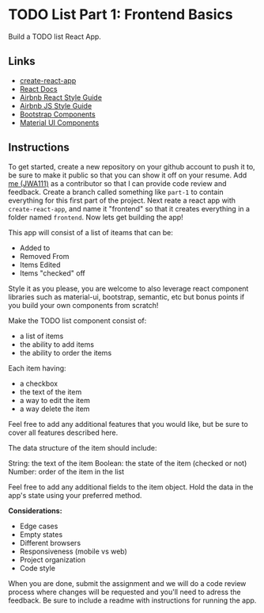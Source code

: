 # TODO List Part 1: Frontend Basics
Build a TODO list React App.

## Links
  
  - [create-react-app](https://create-react-app.dev/)
  - [React Docs](https://reactjs.org/)
  - [Airbnb React Style Guide](https://airbnb.io/javascript/react/)
  - [Airbnb JS Style Guide](https://github.com/airbnb/javascript)
  - [Bootstrap Components](https://react-bootstrap.github.io/)
  - [Material UI Components](https://mui.com/)

## Instructions

To get started, create a new repository on your github account to push it to, be sure to make it public so that you can show it off on your resume. Add [me (JWA111)](https://github.com/JWA111) as a contributor so that I can provide code review and feedback. Create a branch called something like `part-1` to contain everything for this first part of the project. Next reate a react app with `create-react-app`, and name it "frontend" so that it creates everything in a folder named `frontend`. Now lets get building the app!

This app will consist of a list of iteams that can be:

  - Added to
  - Removed From
  - Items Edited
  - Items "checked" off

Style it as you please, you are welcome to also leverage react component libraries such as material-ui, bootstrap, semantic, etc but bonus points if you build your own components from scratch!

Make the TODO list component consist of:

  - a list of items
  - the ability to add items
  - the ability to order the items
 
 Each item having:

  - a checkbox
  - the text of the item
  - a way to edit the item
  - a way delete the item
 
Feel free to add any additional features that you would like, but be sure to cover all features described here.

The data structure of the item should include:

String: the text of the item
Boolean: the state of the item (checked or not)
Number: order of the item in the list

Feel free to add any additional fields to the item object. Hold the data in the app's state using your preferred method.

**Considerations:**
  - Edge cases
  - Empty states
  - Different browsers
  - Responsiveness (mobile vs web)
  - Project organization
  - Code style

When you are done, submit the assignment and we will do a code review process where changes will be requested and you'll need to adress the feedback. Be sure to include a readme with instructions for running the app.
